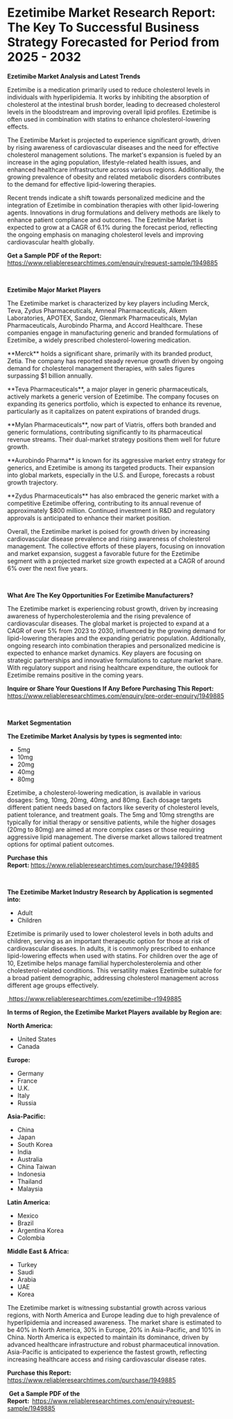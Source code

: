 <p><h1>Ezetimibe Market Research Report: The Key To Successful Business Strategy Forecasted for Period from 2025 - 2032</h1></p><p><strong>Ezetimibe Market Analysis and Latest Trends</strong></p>
<p><p>Ezetimibe is a medication primarily used to reduce cholesterol levels in individuals with hyperlipidemia. It works by inhibiting the absorption of cholesterol at the intestinal brush border, leading to decreased cholesterol levels in the bloodstream and improving overall lipid profiles. Ezetimibe is often used in combination with statins to enhance cholesterol-lowering effects.</p><p>The Ezetimibe Market is projected to experience significant growth, driven by rising awareness of cardiovascular diseases and the need for effective cholesterol management solutions. The market's expansion is fueled by an increase in the aging population, lifestyle-related health issues, and enhanced healthcare infrastructure across various regions. Additionally, the growing prevalence of obesity and related metabolic disorders contributes to the demand for effective lipid-lowering therapies.</p><p>Recent trends indicate a shift towards personalized medicine and the integration of Ezetimibe in combination therapies with other lipid-lowering agents. Innovations in drug formulations and delivery methods are likely to enhance patient compliance and outcomes. The Ezetimibe Market is expected to grow at a CAGR of 6.1% during the forecast period, reflecting the ongoing emphasis on managing cholesterol levels and improving cardiovascular health globally.</p></p>
<p><strong>Get a Sample PDF of the Report:&nbsp;</strong> <a href="https://www.reliableresearchtimes.com/enquiry/request-sample/1949885?utm_campaign=3298&utm_medium=2&utm_source=Github&utm_content=ia&utm_term=19042025&utm_id=ezetimibe">https://www.reliableresearchtimes.com/enquiry/request-sample/1949885</a></p>
<p>&nbsp;</p>
<p><strong>Ezetimibe Major Market Players</strong></p>
<p><p>The Ezetimibe market is characterized by key players including Merck, Teva, Zydus Pharmaceuticals, Amneal Pharmaceuticals, Alkem Laboratories, APOTEX, Sandoz, Glenmark Pharmaceuticals, Mylan Pharmaceuticals, Aurobindo Pharma, and Accord Healthcare. These companies engage in manufacturing generic and branded formulations of Ezetimibe, a widely prescribed cholesterol-lowering medication.</p><p>**Merck** holds a significant share, primarily with its branded product, Zetia. The company has reported steady revenue growth driven by ongoing demand for cholesterol management therapies, with sales figures surpassing $1 billion annually.</p><p>**Teva Pharmaceuticals**, a major player in generic pharmaceuticals, actively markets a generic version of Ezetimibe. The company focuses on expanding its generics portfolio, which is expected to enhance its revenue, particularly as it capitalizes on patent expirations of branded drugs.</p><p>**Mylan Pharmaceuticals**, now part of Viatris, offers both branded and generic formulations, contributing significantly to its pharmaceutical revenue streams. Their dual-market strategy positions them well for future growth.</p><p>**Aurobindo Pharma** is known for its aggressive market entry strategy for generics, and Ezetimibe is among its targeted products. Their expansion into global markets, especially in the U.S. and Europe, forecasts a robust growth trajectory.</p><p>**Zydus Pharmaceuticals** has also embraced the generic market with a competitive Ezetimibe offering, contributing to its annual revenue of approximately $800 million. Continued investment in R&D and regulatory approvals is anticipated to enhance their market position.</p><p>Overall, the Ezetimibe market is poised for growth driven by increasing cardiovascular disease prevalence and rising awareness of cholesterol management. The collective efforts of these players, focusing on innovation and market expansion, suggest a favorable future for the Ezetimibe segment with a projected market size growth expected at a CAGR of around 6% over the next five years.</p></p>
<p>&nbsp;</p>
<p><strong>What Are The Key Opportunities For Ezetimibe Manufacturers?</strong></p>
<p><p>The Ezetimibe market is experiencing robust growth, driven by increasing awareness of hypercholesterolemia and the rising prevalence of cardiovascular diseases. The global market is projected to expand at a CAGR of over 5% from 2023 to 2030, influenced by the growing demand for lipid-lowering therapies and the expanding geriatric population. Additionally, ongoing research into combination therapies and personalized medicine is expected to enhance market dynamics. Key players are focusing on strategic partnerships and innovative formulations to capture market share. With regulatory support and rising healthcare expenditure, the outlook for Ezetimibe remains positive in the coming years.</p></p>
<p><strong>Inquire or Share Your Questions If Any Before Purchasing This Report:</strong> <a href="https://www.reliableresearchtimes.com/enquiry/pre-order-enquiry/1949885?utm_campaign=3298&utm_medium=2&utm_source=Github&utm_content=ia&utm_term=19042025&utm_id=ezetimibe">https://www.reliableresearchtimes.com/enquiry/pre-order-enquiry/1949885</a></p>
<p>&nbsp;</p>
<p><strong>Market Segmentation</strong></p>
<p><strong>The Ezetimibe Market Analysis by types is segmented into:</strong></p>
<p><ul><li>5mg</li><li>10mg</li><li>20mg</li><li>40mg</li><li>80mg</li></ul></p>
<p><p>Ezetimibe, a cholesterol-lowering medication, is available in various dosages: 5mg, 10mg, 20mg, 40mg, and 80mg. Each dosage targets different patient needs based on factors like severity of cholesterol levels, patient tolerance, and treatment goals. The 5mg and 10mg strengths are typically for initial therapy or sensitive patients, while the higher dosages (20mg to 80mg) are aimed at more complex cases or those requiring aggressive lipid management. The diverse market allows tailored treatment options for optimal patient outcomes.</p></p>
<p><strong>Purchase this Report:&nbsp;</strong><a href="https://www.reliableresearchtimes.com/purchase/1949885?utm_campaign=3298&utm_medium=2&utm_source=Github&utm_content=ia&utm_term=19042025&utm_id=ezetimibe">https://www.reliableresearchtimes.com/purchase/1949885</a></p>
<p>&nbsp;</p>
<p><strong>The Ezetimibe Market Industry Research by Application is segmented into:</strong></p>
<p><ul><li>Adult</li><li>Children</li></ul></p>
<p><p>Ezetimibe is primarily used to lower cholesterol levels in both adults and children, serving as an important therapeutic option for those at risk of cardiovascular diseases. In adults, it is commonly prescribed to enhance lipid-lowering effects when used with statins. For children over the age of 10, Ezetimibe helps manage familial hypercholesterolemia and other cholesterol-related conditions. This versatility makes Ezetimibe suitable for a broad patient demographic, addressing cholesterol management across different age groups effectively.</p></p>
<p><a href="https://www.reliableresearchtimes.com/ezetimibe-r1949885?utm_campaign=3298&utm_medium=2&utm_source=Github&utm_content=ia&utm_term=19042025&utm_id=ezetimibe">&nbsp;https://www.reliableresearchtimes.com/ezetimibe-r1949885</a></p>
<p><strong>In terms of Region, the Ezetimibe Market Players available by Region are:</strong></p>
<p>
    <p> <strong> North America: </strong>
        <ul>
            <li>United States</li>
            <li>Canada</li>
        </ul>
        </p> 
    <p> <strong> Europe: </strong>
        <ul>
            <li>Germany</li>
            <li>France</li>
            <li>U.K.</li>
            <li>Italy</li>
            <li>Russia</li>
        </ul>
        </p> 
    <p> <strong> Asia-Pacific: </strong>
        <ul>
            <li>China</li>
            <li>Japan</li>
            <li>South Korea</li>
            <li>India</li>
            <li>Australia</li>
            <li>China Taiwan</li>
            <li>Indonesia</li>
            <li>Thailand</li>
            <li>Malaysia</li>
        </ul>
        </p> 
    <p> <strong> Latin America: </strong>
        <ul>
            <li>Mexico</li>
            <li>Brazil</li>
            <li>Argentina Korea</li>
            <li>Colombia</li>
        </ul>
        </p> 
    <p> <strong> Middle East & Africa: </strong>
        <ul>
            <li>Turkey</li>
            <li>Saudi</li>
            <li>Arabia</li>
            <li>UAE</li>
            <li>Korea</li>
        </ul>
    </p>
    </p>
<p><p>The Ezetimibe market is witnessing substantial growth across various regions, with North America and Europe leading due to high prevalence of hyperlipidemia and increased awareness. The market share is estimated to be 40% in North America, 30% in Europe, 20% in Asia-Pacific, and 10% in China. North America is expected to maintain its dominance, driven by advanced healthcare infrastructure and robust pharmaceutical innovation. Asia-Pacific is anticipated to experience the fastest growth, reflecting increasing healthcare access and rising cardiovascular disease rates.</p></p>
<p><strong>Purchase this Report: </strong><a href="https://www.reliableresearchtimes.com/purchase/1949885?utm_campaign=3298&utm_medium=2&utm_source=Github&utm_content=ia&utm_term=19042025&utm_id=ezetimibe">https://www.reliableresearchtimes.com/purchase/1949885</a></p>
<p>&nbsp;<strong>Get a Sample PDF of the Report:&nbsp;&nbsp;</strong><a href="https://www.reliableresearchtimes.com/enquiry/request-sample/1949885?utm_campaign=3298&utm_medium=2&utm_source=Github&utm_content=ia&utm_term=19042025&utm_id=ezetimibe">https://www.reliableresearchtimes.com/enquiry/request-sample/1949885</a></p>
<p><strong></strong></p>
<p><p></p><p></p><p></p></p>